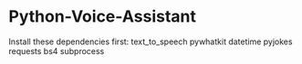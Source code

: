 # Python-Voice-Assistant
Install these dependencies first:
text_to_speech 
pywhatkit 
datetime
pyjokes
requests
bs4
subprocess
